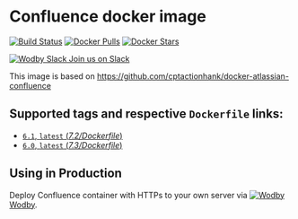 # Confluence docker image

[![Build Status](https://travis-ci.org/wodby/confluence.svg?branch=master)](https://travis-ci.org/wodby/confluence)
[![Docker Pulls](https://img.shields.io/docker/pulls/wodby/confluence.svg)](https://hub.docker.com/r/wodby/confluence)
[![Docker Stars](https://img.shields.io/docker/stars/wodby/confluence.svg)](https://hub.docker.com/r/wodby/confluence)

[![Wodby Slack](https://www.google.com/s2/favicons?domain=www.slack.com) Join us on Slack](https://slack.wodby.com/)

This image is based on https://github.com/cptactionhank/docker-atlassian-confluence

## Supported tags and respective `Dockerfile` links:

- [`6.1`, `latest` (*7.2/Dockerfile*)](https://github.com/wodby/confluence/tree/master/6.1/Dockerfile)
- [`6.0`, `latest` (*7.3/Dockerfile*)](https://github.com/wodby/confluence/tree/master/6.0/Dockerfile)

## Using in Production

Deploy Confluence container with HTTPs to your own server via [![Wodby](https://www.google.com/s2/favicons?domain=wodby.com) Wodby](https://wodby.com).
